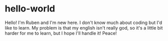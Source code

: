 # hello-world
Hello! I'm Ruben and I'm new here. I don't know much about coding but I'd like to learn.
My problem is that my english isn't really god, so it's a little bit harder for me to learn, but I hope I'll handle it! Peace!
